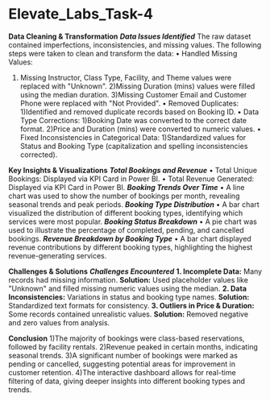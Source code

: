 # Elevate_Labs_Task-4

**Data Cleaning & Transformation**
***Data Issues Identified***
The raw dataset contained imperfections, inconsistencies, and missing values. The following 
steps were taken to clean and transform the data: 
• Handled Missing Values: 
1) Missing Instructor, Class Type, Facility, and Theme values were replaced with 
"Unknown".
2)Missing Duration (mins) values were filled using the median duration.
3)Missing Customer Email and Customer Phone were replaced with "Not 
Provided". 
• Removed Duplicates: 
1)Identified and removed duplicate records based on Booking ID. 
• Data Type Corrections: 
1)Booking Date was converted to the correct date format. 
2)Price and Duration (mins) were converted to numeric values. 
• Fixed Inconsistencies in Categorical Data: 
1)Standardized values for Status and Booking Type (capitalization and spelling 
inconsistencies corrected).

**Key Insights & Visualizations** 
***Total Bookings and Revenue*** 
• Total Unique Bookings:  Displayed via KPI Card in Power BI. 
• Total Revenue Generated: Displayed via KPI Card in Power BI. 
***Booking Trends Over Time*** 
• A line chart was used to show the number of bookings per month, revealing seasonal 
trends and peak periods. 
***Booking Type Distribution*** 
• A bar chart visualized the distribution of different booking types, identifying which 
services were most popular. 
***Booking Status Breakdown*** 
• A pie chart was used to illustrate the percentage of completed, pending, and 
cancelled bookings. 
***Revenue Breakdown by Booking Type*** 
• A bar chart displayed revenue contributions by different booking types, highlighting 
the highest revenue-generating services. 

**Challenges & Solutions**
***Challenges Encountered*** 
****1. Incomplete Data:**** Many records had missing information. 
****Solution:**** Used placeholder values like "Unknown" and filled missing numeric 
values using the median. 
****2. Data Inconsistencies:**** Variations in status and booking type names. 
****Solution:**** Standardized text formats for consistency. 
****3. Outliers in Price & Duration:**** Some records contained unrealistic values. 
****Solution:**** Removed negative and zero values from analysis.


**Conclusion** 
1)The majority of bookings were class-based reservations, followed by facility rentals. 
2)Revenue peaked in certain months, indicating seasonal trends. 
3)A significant number of bookings were marked as pending or cancelled, suggesting 
potential areas for improvement in customer retention. 
4)The interactive dashboard allows for real-time filtering of data, giving deeper 
insights into different booking types and trends. 

